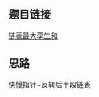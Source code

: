 ## 题目链接
[链表最大孪生和](https://leetcode.cn/problems/maximum-twin-sum-of-a-linked-list/)

## 思路
快慢指针+反转后半段链表